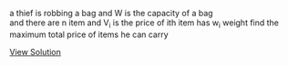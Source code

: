 <p> 
    a thief is robbing a bag and W is the capacity of a bag <br>
    and there are n item and V<sub>i</sub> is the price of ith  item has w<sub>i</sub> weight find the maximum total price of items he can carry
</p>
<a href="https://github.com/tanaykulkarni27/Python-Coding/blob/master/knap.py">View Solution</a>
